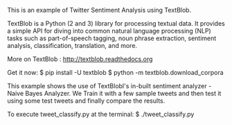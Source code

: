 This is an example of Twitter Sentiment Analysis using TextBlob.

TextBlob is a Python (2 and 3) library for processing textual data. It provides a simple API for diving into common natural language processing (NLP) tasks such as part-of-speech tagging, noun phrase extraction, sentiment analysis, classification, translation, and more.

More on TextBlob : http://textblob.readthedocs.org

Get it now:
$ pip install -U textblob
$ python -m textblob.download_corpora


This example shows the use of TextBlobl's in-built sentiment analyzer - Naive Bayes Analyzer.
We Train it with a few sample tweets and then test it using some test tweets and finally compare the results.


To execute tweet_classify.py at the terminal:
$ ./tweet_classify.py

